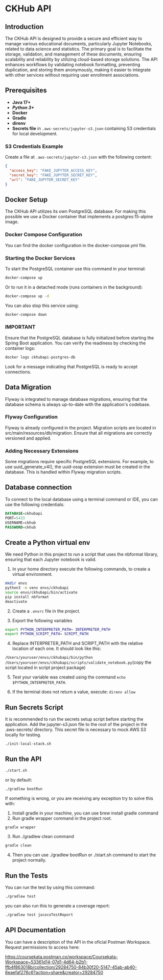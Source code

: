 # CKHub API

## Introduction

The CKHub API is designed to provide a secure and efficient way to manage various educational documents, particularly Jupyter Notebooks, related to data science and statistics. The primary goal is to facilitate the storage, validation, and management of these documents, ensuring scalability and reliability by utilizing cloud-based storage solutions. The API enhances workflows by validating notebook formatting, preventing duplication, and storing them anonymously, making it easier to integrate with other services without requiring user enrollment associations.

## Prerequisites

- **Java 17+**
- ***Python 3+***
- **Docker**
- **Gradle**
- **direnv**
- **Secrets file** in `.aws-secrets/jupyter-s3.json` containing S3 credentials for local development.

### S3 Credentials Example

Create a file at `.aws-secrets/jupyter-s3.json` with the following content:

```json
{
  "access_key": "FAKE_JUPYTER_ACCESS_KEY",
  "secret_key": "FAKE_JUPYTER_SECRET_KEY",
  "url": "FAKE_JUPYTER_SECRET_KEY"
}
```

## Docker Setup

The CKHub API utilizes its own PostgreSQL database. For making this possible we use a Docker container that implements a postgres:15-alpine image. 

### Docker Compose Configuration
You can find the docker configuration in the docker-compose.yml file.


### Starting the Docker Services

To start the PostgreSQL container use this command in your terminal:

```bash
docker-compose up
```

Or to run it in a detached mode (runs containers in the background):

```bash
docker-compose up -d
```

You can also stop this service using:

```bash
docker-compose down
```

### IMPORTANT

Ensure that the PostgreSQL database is fully initialized before starting the Spring Boot application. You can verify the readiness by checking the container logs:

```bash
docker logs ckhubapi-postgres-db
```

Look for a message indicating that PostgreSQL is ready to accept connections.

## Data Migration
Flyway is integrated to manage database migrations, ensuring that the database schema is always up-to-date with the application's codebase.

### Flyway Configuration
Flyway is already configured in the project. Migration scripts are located in src/main/resources/db/migration. Ensure that all migrations are correctly versioned and applied.

### Adding Necessary Extensions
Some migrations require specific PostgreSQL extensions. For example, to use uuid_generate_v4(), the uuid-ossp extension must be created in the database. This is handled within Flyway migration scripts.



## Database connection

To connect to the local database using a terminal command or IDE, you can use the following credentials:

```sql
DATABASE=ckhubapi
PORT=5433
USERNAME=ckhub
PASSWORD=ckhub
```

## Create a Python virtual env

We need Python in this project to run a script that uses the nbformat library, ensuring that each Jupyter notebook is valid.

1. In your home directory execute the following commands, to create a virtual environment. 

```bash
mkdir envs 
python3 -m venv envs/ckhubapi
source envs/ckhubapi/bin/activate
pip install nbformat
deactivate
```

2. Create a `.envrc` file in the project. 

3. Export the following variables 
```bash
export PYTHON_INTERPRETER_PATH= INTERPRETER_PATH
export PYTHON_SCRIPT_PATH= SCRIPT_PATH
```
4. Replace INTERPRETER_PATH and SCRIPT_PATH with the relative location of each one. It should look like this:

`/Users/youruser/envs/ckhubapi/bin/python`
`/Users/youruser/envs/ckhubapi/scripts/validate_notebook.py`(copy the script located in script project package)

5. Test your variable was created using the command  `echo $PYTHON_INTERPRETER_PATH`. 

6. If the terminal does not return a value, execute: `direnv allow`


## Run Secrets Script
It is recommended to run the secrets setup script before starting the application. Add the jupyter-s3.json file to the root of the project in the .aws-secrets/ directory. This secret file is necessary to mock AWS S3 locally for testing.

```bash
./init-local-stack.sh
```

## Run the API

```bash
./start.sh
```

or by default:

```bash
./gradlew bootRun
```

If something is wrong, or you are receiving any exception try to solve this with:

1. Install gradle in your machine, you can use brew install gradle command
2. Run gradle wrapper command in the project root.
```bash
gradle wrapper
```
3. Run ./gradlew clean command
```bash
gradle clean
```
4. Then you can use ./gradlew bootRun or ./start.sh command to start the project normally.


## Run the Tests

You can run the test by using this command:

```bash
./gradlew test
```

you can also run this to generate a coverage report:

```bash
./gradlew test jacocoTestReport
```

## API Documentation

You can have a description of the API in the oficial Postman Workspace. Request permissions to access here:

https://coursekata.postman.co/workspace/Coursekata-Workspace~53361d14-07d1-4d64-b2b1-ffb4f863018b/collection/29284750-84b30f20-5147-45ab-ab40-6eaefaf276c6?action=share&creator=29284750
